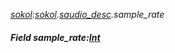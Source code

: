 _[sokol](../../modules/sokol/sokol-module.md):[sokol](../../modules/sokol/sokol-module.md).[saudio\_desc](../../modules/sokol/sokol-saudio_desc.md).sample\_rate_
##### Field sample\_rate:[Int](../../modules/wonkey/wonkey-types-int.md)
